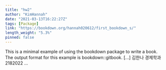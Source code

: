 ```yaml
---
title: "hw2"
author: "KimHannah"
date: "2021-03-13T16:22:27Z"
tags: [Package]
link: "https://bookdown.org/hannah020612/first_bookdown_s/"
length_weight: "5.3%"
pinned: false
---
```


This is a minimal example of using the bookdown package to write a book. The output format for this example is bookdown::gitbook. [...] 김한나 경제학과 2182022  ...
